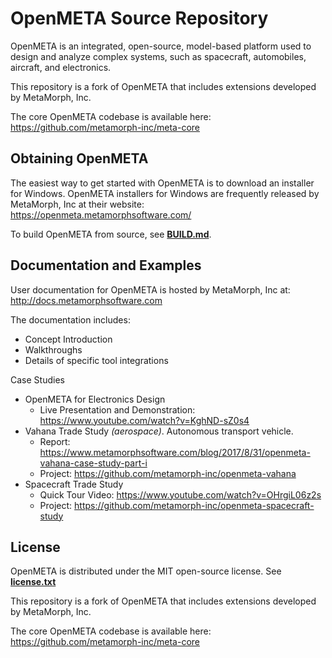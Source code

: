 # OpenMETA Source Repository #
OpenMETA is an integrated, open-source, model-based platform used to design and analyze complex systems, such as spacecraft, automobiles, aircraft, and electronics.

This repository is a fork of OpenMETA that includes extensions developed by MetaMorph, Inc.

The core OpenMETA codebase is available here:
https://github.com/metamorph-inc/meta-core

## Obtaining OpenMETA
The easiest way to get started with OpenMETA is to download an installer for Windows. OpenMETA installers for Windows are frequently released by MetaMorph, Inc at their website:
https://openmeta.metamorphsoftware.com/

To build OpenMETA from source, see **[BUILD.md](BUILD.md)**.

## Documentation and Examples
User documentation for OpenMETA is hosted by MetaMorph, Inc at:
http://docs.metamorphsoftware.com 

The documentation includes:
* Concept Introduction
* Walkthroughs
* Details of specific tool integrations

Case Studies
* OpenMETA for Electronics Design
  * Live Presentation and Demonstration: https://www.youtube.com/watch?v=KghND-sZ0s4
* Vahana Trade Study _(aerospace)_. Autonomous transport vehicle.
  * Report: https://www.metamorphsoftware.com/blog/2017/8/31/openmeta-vahana-case-study-part-i
  * Project: https://github.com/metamorph-inc/openmeta-vahana
* Spacecraft Trade Study
  * Quick Tour Video: https://www.youtube.com/watch?v=OHrgiL06z2s
  * Project: https://github.com/metamorph-inc/openmeta-spacecraft-study

## License
OpenMETA is distributed under the MIT open-source license. See **[license.txt](license.txt)**

This repository is a fork of OpenMETA that includes extensions developed by MetaMorph, Inc.

The core OpenMETA codebase is available here:
https://github.com/metamorph-inc/meta-core
